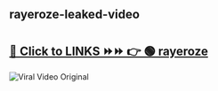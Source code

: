 
 ## rayeroze-leaked-video 

# <h2><a href="https://clipsfans.com/rayeroze&ref=git">🔗 Click to LINKS ⏩⏩ 👉 🟢 rayeroze </a></h2>

<a href="https://clipsfans.com/rayeroze&ref=git" rel="nofollow" data-target="animated-image.originalLink"><img src="https://i.ibb.co.com/xMMVF88/686577567.gif" alt="Viral Video Original" style="max-width: 100%; display: inline-block;" data-target="animated-image.originalImage"></a>
